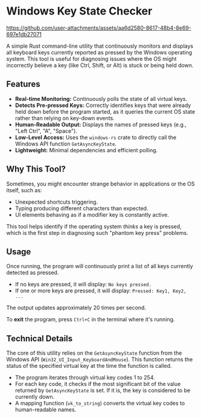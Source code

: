 # Windows Key State Checker



https://github.com/user-attachments/assets/aa6d2580-8617-48b4-8e69-697e1db27071



A simple Rust command-line utility that continuously monitors and displays all keyboard keys currently reported as pressed by the Windows operating system. This tool is useful for diagnosing issues where the OS might incorrectly believe a key (like Ctrl, Shift, or Alt) is stuck or being held down.

## Features

*   **Real-time Monitoring:** Continuously polls the state of all virtual keys.
*   **Detects Pre-pressed Keys:** Correctly identifies keys that were already held down before the program started, as it queries the current OS state rather than relying on key-down events.
*   **Human-Readable Output:** Displays the names of pressed keys (e.g., "Left Ctrl", "A", "Space").
*   **Low-Level Access:** Uses the `windows-rs` crate to directly call the Windows API function `GetAsyncKeyState`.
*   **Lightweight:** Minimal dependencies and efficient polling.

## Why This Tool?

Sometimes, you might encounter strange behavior in applications or the OS itself, such as:
*   Unexpected shortcuts triggering.
*   Typing producing different characters than expected.
*   UI elements behaving as if a modifier key is constantly active.

This tool helps identify if the operating system *thinks* a key is pressed, which is the first step in diagnosing such "phantom key press" problems.

## Usage

Once running, the program will continuously print a list of all keys currently detected as pressed.

*   If no keys are pressed, it will display: `No keys pressed.`
*   If one or more keys are pressed, it will display: `Pressed: Key1, Key2, ...`

The output updates approximately 20 times per second.

To **exit** the program, press `Ctrl+C` in the terminal where it's running.

## Technical Details

The core of this utility relies on the `GetAsyncKeyState` function from the Windows API (`Win32_UI_Input_KeyboardAndMouse`). This function returns the status of the specified virtual key at the time the function is called.

*   The program iterates through virtual key codes 1 to 254.
*   For each key code, it checks if the most significant bit of the value returned by `GetAsyncKeyState` is set. If it is, the key is considered to be currently down.
*   A mapping function (`vk_to_string`) converts the virtual key codes to human-readable names.

